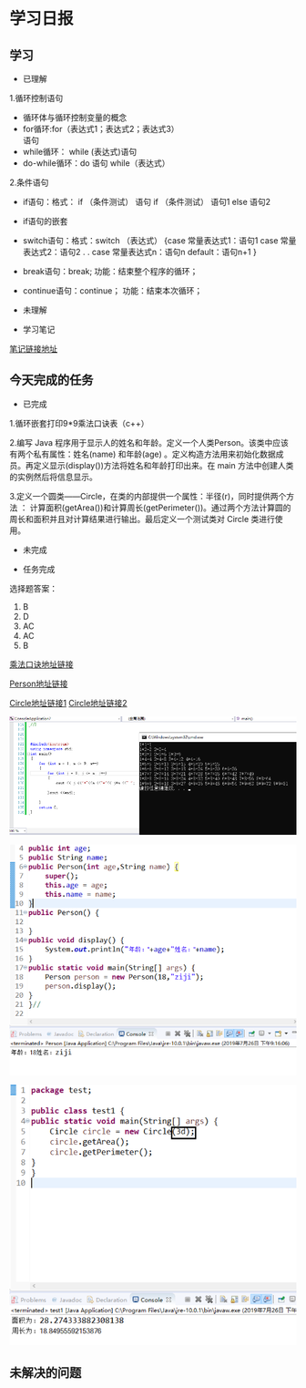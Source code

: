 # 学习日报

## 学习

* 已理解

1.循环控制语句
- 循环体与循环控制变量的概念
- for循环:for（表达式1；表达式2；表达式3）  
  语句
- while循环： while (表达式)语句
- do-while循环：do 语句 while（表达式）

2.条件语句
- if语句：格式：  if （条件测试） 语句
         if  （条件测试） 语句1  else  语句2
- if语句的嵌套
- switch语句：格式：switch  （表达式）
          {case  常量表达式1：语句1
            case  常量表达式2：语句2
                               .
                               .
            case  常量表达式n：语句n
            default：语句n+1
          }

- break语句：break; 功能：结束整个程序的循环；
- continue语句：continue； 功能：结束本次循环；

* 未理解


* 学习笔记

[笔记链接地址](https://github.com/maxuedi/7-26-/blob/master/笔记.md)



## 今天完成的任务

* 已完成

1.循环嵌套打印9*9乘法口诀表（c++）

2.编写 Java 程序用于显示人的姓名和年龄。定义一个人类Person。该类中应该有两个私有属性：姓名(name) 和年龄(age) 。定义构造方法用来初始化数据成员。再定义显示(display())方法将姓名和年龄打印出来。在 main 方法中创建人类的实例然后将信息显示。

3.定义一个圆类——Circle，在类的内部提供一个属性：半径(r)，同时提供两个方法 ： 计算面积(getArea())和计算周长(getPerimeter())。通过两个方法计算圆的周长和面积并且对计算结果进行输出。最后定义一个测试类对 Circle 类进行使用。

* 未完成

* 任务完成

选择题答案：

1. B
2. D
3. AC
4. AC
5. B

[乘法口诀地址链接](https://github.com/maxuedi/7-26-/blob/master/乘法口诀.cpp)

[Person地址链接](https://github.com/maxuedi/7-26-/blob/master/Person.java)

[Circle地址链接1](https://github.com/maxuedi/7-26-/blob/master/Circle.java)
[Circle地址链接2](https://github.com/maxuedi/7-26-/blob/master/test1.java)

![乘法口诀](https://github.com/maxuedi/7-26-/blob/master/乘法口诀.png)

![Person](https://github.com/maxuedi/7-26-/blob/master/年龄名字.png)

![Circle](https://github.com/maxuedi/7-26-/blob/master/Circle.png)

## 未解决的问题

